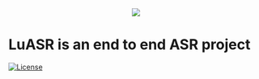 <div align=center><img src ="https://user-images.githubusercontent.com/32317033/184311331-b98dbe19-e7e6-4b1d-bfdf-5fc809d7fcb6.png"/></div>

# LuASR is an end to end ASR project
[![License](https://img.shields.io/badge/License-Apache%202.0-brightgreen.svg)](https://opensource.org/licenses/Apache-2.0)
